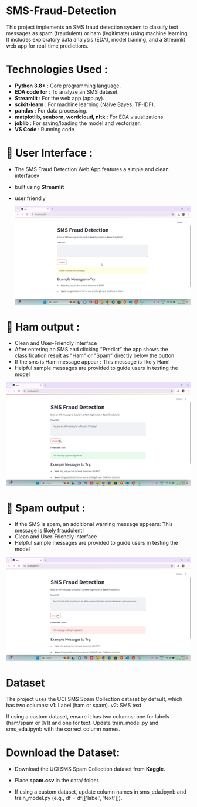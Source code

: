 # SMS-Fraud-Detection
This project implements an SMS fraud detection system to classify text messages as spam (fraudulent) or ham (legitimate) using machine learning. It includes exploratory data analysis (EDA), model training, and a Streamlit web app for real-time predictions.

# Technologies Used :
- **Python 3.8+** : Core programming language.
- **EDA code for** : To analyze an SMS dataset.
- **Streamlit** : For the web app (app.py).
- **scikit-learn** : For machine learning (Naive Bayes, TF-IDF).
- **pandas** : For data processing.
- **matplotlib, seaborn, wordcloud, nltk** : For EDA visualizations
- **joblib** : For saving/loading the model and vectorizer.
- **VS Code** : Running code

# 🌟 User Interface :
  
- The SMS Fraud Detection Web App features a simple and clean interfacev
- built using **Streamlit**
- user friendly
  
  ![Alt text](https://github.com/farhankhan1112/SMS-Fraud-Detection/blob/7ffb943244ad619a68a3a17f455b915154fe9e38/Screenshots/Project%20interface.png)

# 🌟 Ham output :
- Clean and User-Friendly Interface
- After entering an SMS and clicking "Predict" the app shows the classification result as "Ham" or "Spam" directly below the button
- If the sms is Ham message appear : This message is likely Ham!
-  Helpful sample messages are provided to guide users in testing the model

![Ham SMS](https://github.com/farhankhan1112/SMS-Fraud-Detection/blob/7ffb943244ad619a68a3a17f455b915154fe9e38/Screenshots/Ham.png
)

# 🌟 Spam output :

- If the SMS is spam, an additional warning message appears: This message is likely fraudulent!
- Clean and User-Friendly Interface
- Helpful sample messages are provided to guide users in testing the model

![Alt text](https://github.com/farhankhan1112/SMS-Fraud-Detection/blob/7ffb943244ad619a68a3a17f455b915154fe9e38/Screenshots/Spam.png)


# Dataset

The project uses the UCI SMS Spam Collection dataset by default, which has two columns:
v1: Label (ham or spam).
v2: SMS text.

If using a custom dataset, ensure it has two columns: one for labels (ham/spam or 0/1) and one for text. Update train_model.py and sms_eda.ipynb with the correct column names.



# Download the Dataset:
- Download the UCI SMS Spam Collection dataset from **Kaggle**.
- Place **spam.csv** in the data/ folder.

- If using a custom dataset, update column names in sms_eda.ipynb and train_model.py (e.g., df = df[['label', 'text']]).
